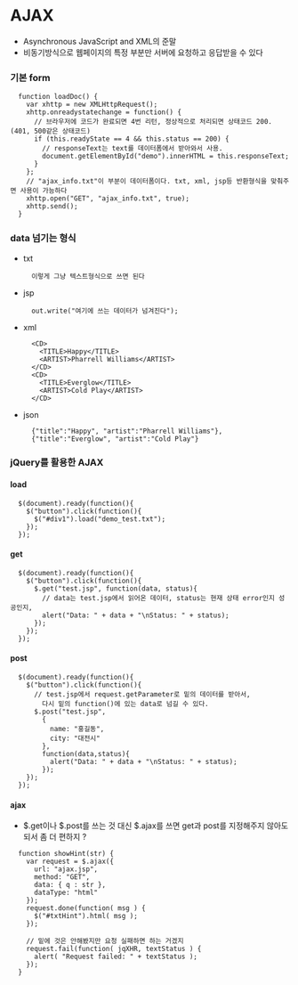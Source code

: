 # AJAX
  - Asynchronous JavaScript and XML의 준말
  - 비동기방식으로 웹페이지의 특정 부분만 서버에 요청하고 응답받을 수 있다

### 기본 form
```
  function loadDoc() {
    var xhttp = new XMLHttpRequest();
    xhttp.onreadystatechange = function() {
      // 브라우저에 코드가 완료되면 4번 리턴, 정상적으로 처리되면 상태코드 200. (401, 500같은 상태코드)
      if (this.readyState == 4 && this.status == 200) {
        // responseText는 text를 데이터폼에서 받아와서 사용.
        document.getElementById("demo").innerHTML = this.responseText;
      }
    };
    // "ajax_info.txt"이 부분이 데이터폼이다. txt, xml, jsp등 반환형식을 맞춰주면 사용이 가능하다
    xhttp.open("GET", "ajax_info.txt", true);
    xhttp.send();
  }
```
### data 넘기는 형식
  - txt
    ```
      이렇게 그냥 텍스트형식으로 쓰면 된다
    ```
  - jsp
    ```
      out.write("여기에 쓰는 데이터가 넘겨진다");
    ``` 
  - xml
    ```
      <CD>
        <TITLE>Happy</TITLE>
        <ARTIST>Pharrell Williams</ARTIST>
      </CD>
      <CD>
        <TITLE>Everglow</TITLE>
        <ARTIST>Cold Play</ARTIST>
      </CD>
    ```
  - json
    ```
      {"title":"Happy", "artist":"Pharrell Williams"},
      {"title":"Everglow", "artist":"Cold Play"}
    ```

### jQuery를 활용한 AJAX
#### load
```
  $(document).ready(function(){
    $("button").click(function(){
      $("#div1").load("demo_test.txt");
    });
  });
```
#### get
```
  $(document).ready(function(){
    $("button").click(function(){
      $.get("test.jsp", function(data, status){
        // data는 test.jsp에서 읽어온 데이터, status는 현재 상태 error인지 성공인지, 
        alert("Data: " + data + "\nStatus: " + status);
      });
    });
  });
```
#### post
```
  $(document).ready(function(){
    $("button").click(function(){
      // test.jsp에서 request.getParameter로 밑의 데이터를 받아서,
        다시 밑의 function()에 있는 data로 넘길 수 있다.
      $.post("test.jsp", 
        {
          name: "홍길동",
          city: "대전시"
        },
        function(data,status){
          alert("Data: " + data + "\nStatus: " + status);
        });
    });
  });
```
#### ajax
  - $.get이나 $.post를 쓰는 것 대신 $.ajax를 쓰면 get과 post를 지정해주지 않아도 되서 좀 더 편하지 ?
```
  function showHint(str) {
    var request = $.ajax({
      url: "ajax.jsp",
      method: "GET",
      data: { q : str },
      dataType: "html"
    });
    request.done(function( msg ) {
      $("#txtHint").html( msg );
    });

    // 밑에 것은 안해봤지만 요청 실패하면 하는 거겠지
    request.fail(function( jqXHR, textStatus ) {
      alert( "Request failed: " + textStatus );
    });
  }
```